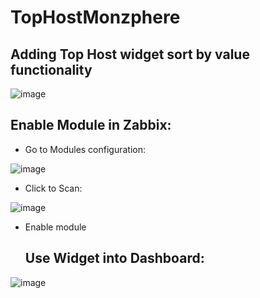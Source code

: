 # TopHostMonzphere

## Adding Top Host widget sort by value functionality

![image](https://github.com/user-attachments/assets/3d49275d-d099-4fb0-a561-e53a4013a63a)

## Enable Module in Zabbix:

- Go to Modules configuration:

![image](https://github.com/user-attachments/assets/14353e7c-d48a-41ae-a556-2723ab61cfa2)

- Click to Scan:

 ![image](https://github.com/user-attachments/assets/c8b3e5ac-6381-4ffe-8e61-f61e35142d0b)

- Enable module

  ## Use Widget into Dashboard:

![image](https://github.com/user-attachments/assets/c3adec02-ce77-4ba1-b5ff-27120fedb61d)






